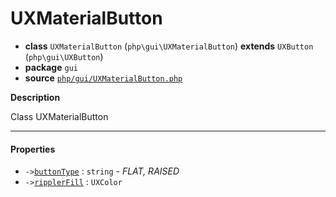 # UXMaterialButton

- **class** `UXMaterialButton` (`php\gui\UXMaterialButton`) **extends** `UXButton` (`php\gui\UXButton`)
- **package** `gui`
- **source** [`php/gui/UXMaterialButton.php`](./src/main/resources/JPHP-INF/sdk/php/gui/UXMaterialButton.php)

**Description**

Class UXMaterialButton

---

#### Properties

- `->`[`buttonType`](#prop-buttontype) : `string` - _FLAT, RAISED_
- `->`[`ripplerFill`](#prop-ripplerfill) : `UXColor`